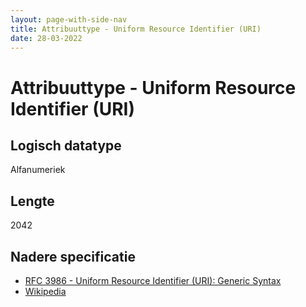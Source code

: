 ```yaml
---
layout: page-with-side-nav
title: Attribuuttype - Uniform Resource Identifier (URI)
date: 28-03-2022
---
```


# Attribuuttype - Uniform Resource Identifier (URI)

## Logisch datatype
Alfanumeriek

## Lengte
2042

## Nadere specificatie
- [RFC 3986 - Uniform Resource Identifier (URI): Generic Syntax](https://tools.ietf.org/html/rfc3986)
- [Wikipedia](https://en.wikipedia.org/wiki/Uniform_Resource_Identifier)
